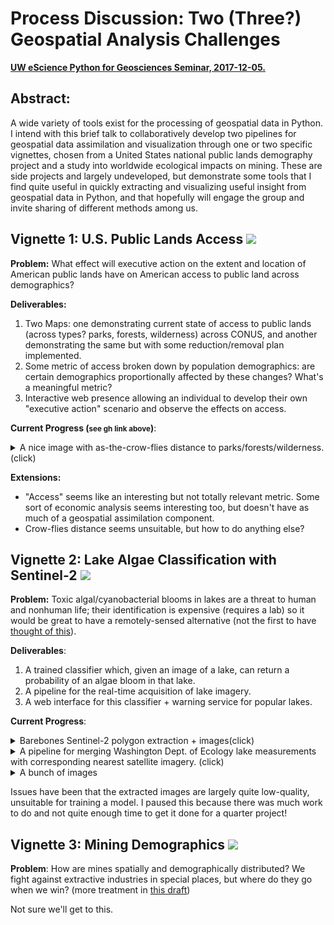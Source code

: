 # Process Discussion: Two (Three?) Geospatial Analysis Challenges
**[UW eScience Python for Geosciences Seminar, 2017-12-05.](https://github.com/uwescience/Python-for-geosciences/blob/master/tcannistra_20171205)**

## Abstract:
A wide variety of tools exist for the processing of geospatial data in Python. I intend with this brief talk to collaboratively develop two pipelines for geospatial data assimilation and visualization through one or two specific vignettes, chosen from a United States national public lands demography project and a study into worldwide ecological impacts on mining. These are side projects and largely undeveloped, but demonstrate some tools that I find quite useful in quickly extracting and visualizing useful insight from geospatial data in Python, and that hopefully will engage the group and invite sharing of different methods among us.

## Vignette 1: U.S. Public Lands Access [<img src="https://assets-cdn.github.com/images/modules/logos_page/GitHub-Mark.png" height=25>](https://github.com/acannistra/parkdistance)

__Problem:__ What effect will executive action on the extent and location of American public lands have on American access to public land across demographics? 

__Deliverables:__

1. Two Maps: one demonstrating current state of access to public lands (across types? parks, forests, wilderness) across CONUS, and another demonstrating the same but with some reduction/removal plan implemented. 
1. Some metric of access broken down by population demographics: are certain demographics proportionally affected by these changes? What's a meaningful metric?
1. Interactive web presence allowing an individual to develop their own "executive action" scenario and observe the effects on access. 


__Current Progress (<small>see gh link above</small>)__:
<details>
<summary>A nice image with as-the-crow-flies distance to parks/forests/wilderness. (click)</summary>
<img src="https://github.com/acannistra/parkdistance/blob/master/conus_distance_small.png?raw=1"></img>
</details>



__Extensions:__

* "Access" seems like an interesting but not totally relevant metric. Some sort of economic analysis seems interesting too, but doesn't have as much of a 
geospatial assimilation component. 
* Crow-flies distance seems unsuitable, but how to do anything else?


## Vignette 2: Lake Algae Classification with Sentinel-2 [<img src="https://assets-cdn.github.com/images/modules/logos_page/GitHub-Mark.png" height=25>](https://github.com/acannistra/lakeclass)

__Problem:__ Toxic algal/cyanobacterial blooms in lakes are a threat to human and nonhuman life; their identification is expensive (requires a lab) so it would be great to have a remotely-sensed alternative (not the first to have [thought of this](https://cfpub.epa.gov/si/si_public_record_report.cfm?dirEntryId=337171)). 

__Deliverables__:

1. A trained classifier which, given an image of a lake, can return a probability of an algae bloom in that lake. 
2. A pipeline for the real-time acquisition of lake imagery. 
3. A web interface for this classifier + warning service for popular lakes. 

__Current Progress__:

<details>
<summary>Barebones Sentinel-2 polygon extraction + images(click)</summary>
[`sentinel-extract.py` ](https://github.com/acannistra/lakeclass/blob/master/sentinel-extract.py) script and [notebook](https://github.com/acannistra/lakeclass/blob/master/experiments/extract-poly-clean.ipynb) gets us extracted images of any lake where a shape file of its boundary exists.

We've gotten about 1000 images for lakes in Washington this way, up in S3.
</details>

<details>
<summary>A pipeline for merging Washington Dept. of Ecology lake measurements with corresponding nearest satellite imagery. (click)</summary>
[This notebook](https://github.com/acannistra/lakeclass/blob/master/experiments/generate-extract-request.ipynb) is responsible for generating the requests to the image access pipeline---is basically just a join on 2 tables. 
</details>

<details><summary>A bunch of images</summary>
<img width="100%" src="https://www.dropbox.com/s/z8ye7p5dvjm5946/pugetlargegood.png?raw=1"></img>
<img width="100%" src="https://www.dropbox.com/s/f0e9fv6mvbev0xy/greatwa2.png?raw=1"></img>
<img width="100%" src="https://www.dropbox.com/s/imu91ifzj1lvaeb/vsmall.png?raw=1"></img>
</details>

Issues have been that the extracted images are largely quite low-quality, unsuitable for training a model. I paused this because there was much work to do and not quite enough time to get it done for a quarter project!

## Vignette 3: Mining Demographics [<img src="https://assets-cdn.github.com/images/modules/logos_page/GitHub-Mark.png" height=25>](https://github.com/acannistra/mining)

__Problem__: How are mines spatially and demographically distributed? We fight against extractive industries in special places, but where do they go when we win? (more treatment in [this draft](https://blog.anthonycannistra.com/not-here-but-where-106d970f61e2)) 

Not sure we'll get to this. 
